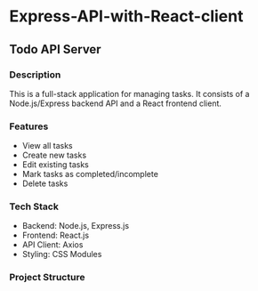 # Express-API-with-React-client
## Todo API Server

### Description
This is a full-stack application for managing tasks. It consists of a Node.js/Express backend API and a React frontend client.

### Features
- View all tasks
- Create new tasks
- Edit existing tasks
- Mark tasks as completed/incomplete
- Delete tasks

### Tech Stack
- Backend: Node.js, Express.js
- Frontend: React.js
- API Client: Axios
- Styling: CSS Modules

### Project Structure
